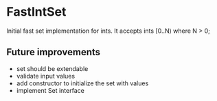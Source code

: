 FastIntSet
==========
Initial fast set implementation for ints.
It accepts ints [0..N) where N > 0;

## Future improvements
- set should be extendable
- validate input values
- add constructor to initialize the set with values
- implement Set<Integer> interface
